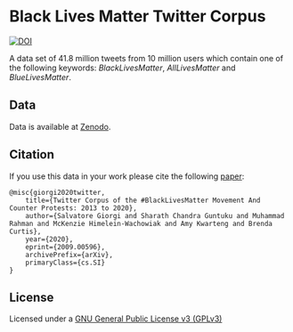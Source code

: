 # Black Lives Matter Twitter Corpus


[![DOI](https://zenodo.org/badge/DOI/10.5281/zenodo.4056563.svg)](https://doi.org/10.5281/zenodo.4056563)


A data set of 41.8 million tweets from 10 million users which contain one of the following keywords: *BlackLivesMatter*, *AllLivesMatter* and *BlueLivesMatter*.

## Data

Data is available at [Zenodo](https://doi.org/10.5281/zenodo.4056563).


## Citation

If you use this data in your work please cite the following [paper](https://arxiv.org/abs/2009.00596):

```
@misc{giorgi2020twitter,
    title={Twitter Corpus of the #BlackLivesMatter Movement And Counter Protests: 2013 to 2020},
    author={Salvatore Giorgi and Sharath Chandra Guntuku and Muhammad Rahman and McKenzie Himelein-Wachowiak and Amy Kwarteng and Brenda Curtis},
    year={2020},
    eprint={2009.00596},
    archivePrefix={arXiv},
    primaryClass={cs.SI}
}
```

## License

Licensed under a [GNU General Public License v3 (GPLv3)](https://www.gnu.org/licenses/gpl-3.0.en.html)